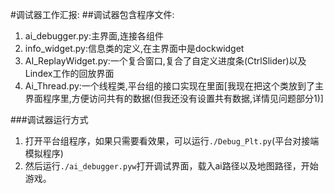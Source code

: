 #调试器工作汇报:
##调试器包含程序文件:
1.    ai\_debugger.py:主界面,连接各组件
2.    info\_widget.py:信息类的定义,在主界面中是dockwidget
3.    AI\_ReplayWidget.py:一个复合窗口,复合了自定义进度条(CtrlSlider)以及Lindex工作的回放界面
4.    Ai\_Thread.py:一个线程类,平台组的接口实现在里面[我现在把这个类放到了主界面程序里,方便访问共有的数据(但我还没有设置共有数据,详情见问题部分1)]

###调试器运行方式
1.   打开平台组程序，如果只需要看效果，可以运行`./Debug_Plt.py`(平台对接端模拟程序)
2.   然后运行`./ai_debugger.pyw`打开调试界面，载入ai路径以及地图路径，开始游戏。
